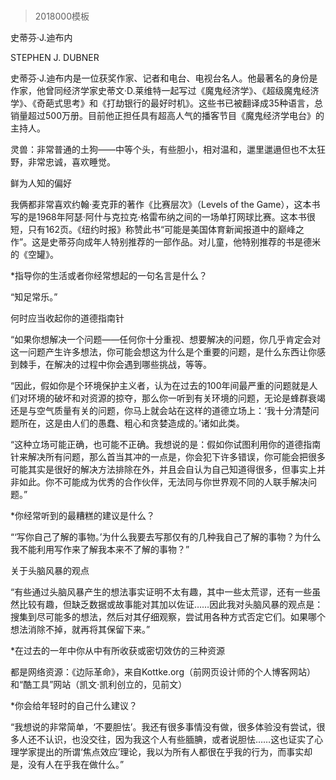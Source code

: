 # 
> 2018000模板



史蒂芬·J.迪布内


STEPHEN J. DUBNER


史蒂芬·J.迪布内是一位获奖作家、记者和电台、电视台名人。他最著名的身份是作家，他曾同经济学家史蒂文·D.莱维特一起写过《魔鬼经济学》、《超级魔鬼经济学》、《奇葩式思考》和《打劫银行的最好时机》。这些书已被翻译成35种语言，总销量超过500万册。目前他正担任具有超高人气的播客节目《魔鬼经济学电台》的主持人。


灵兽：非常普通的土狗——中等个头，有些胆小，相对温和，邋里邋遢但也不太狂野，非常忠诚，喜欢睡觉。




鲜为人知的偏好

我俩都非常喜欢约翰·麦克菲的著作《比赛层次》（Levels of the Game），这本书写的是1968年阿瑟·阿什与克拉克·格雷布纳之间的一场单打网球比赛。这本书很短，只有162页。《纽约时报》称赞此书“可能是美国体育新闻报道中的巅峰之作”。这是史蒂芬向成年人特别推荐的一部作品。对儿童，他特别推荐的书是德米的《空罐》。

*指导你的生活或者你经常想起的一句名言是什么？

“知足常乐。”


何时应当收起你的道德指南针

“如果你想解决一个问题——任何你十分重视、想要解决的问题，你几乎肯定会对这一问题产生许多想法，你可能会想这为什么是个重要的问题，是什么东西让你感到棘手，在解决的过程中你会遇到哪些挑战，等等。

“因此，假如你是个环境保护主义者，认为在过去的100年间最严重的问题就是人们对环境的破坏和对资源的掠夺，那么你一听到有关环境的问题，无论是蜂群衰竭还是与空气质量有关的问题，你马上就会站在这样的道德立场上：‘我十分清楚问题所在，这是由人们的愚蠢、粗心和贪婪造成的。’诸如此类。

“这种立场可能正确，也可能不正确。我想说的是：假如你试图利用你的道德指南针来解决所有问题，那么首当其冲的一点是，你会犯下许多错误，你可能会把很多可能其实是很好的解决方法排除在外，并且会自认为自己知道得很多，但事实上并非如此。你不可能成为优秀的合作伙伴，无法同与你世界观不同的人联手解决问题。”

*你经常听到的最糟糕的建议是什么？

“‘写你自己了解的事物。’为什么我要去写那仅有的几种我自己了解的事物？为什么我不能利用写作来了解我本来不了解的事物？”


关于头脑风暴的观点

“有些通过头脑风暴产生的想法事实证明不太有趣，其中一些太荒谬，还有一些虽然比较有趣，但缺乏数据或故事能对其加以佐证……因此我对头脑风暴的观点是：搜集到尽可能多的想法，然后对其仔细观察，尝试用各种方式否定它们。如果哪个想法消除不掉，就再将其保留下来。”

*在过去的一年中你从中有所收获或密切效仿的三种资源

都是网络资源：《边际革命》，来自Kottke.org（前网页设计师的个人博客网站）和“酷工具”网站（凯文·凯利创立的，见前文）

*你会给年轻时的自己什么建议？

“我想说的非常简单，‘不要胆怯’。我还有很多事情没有做，很多体验没有尝试，很多人还不认识，也没交往，因为我这个人有些腼腆，或者说胆怯……这也证实了心理学家提出的所谓‘焦点效应’理论，我以为所有人都很在乎我的行为，而事实却是，没有人在乎我在做什么。”




